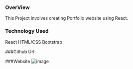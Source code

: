 ### OverView
This Project involves creating Portfolio website using React.

### Technology Used
React
HTML/CSS
Bootstrap

###Github Url


###Website
![image](https://user-images.githubusercontent.com/57454930/193311905-28068e6f-2f40-45ec-aebb-b62a3239ea13.png)


